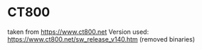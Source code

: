 # CT800

taken from https://www.ct800.net
Version used: https://www.ct800.net/sw_release_v140.htm
(removed binaries)
